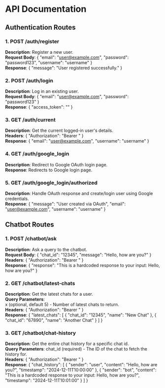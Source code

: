 # API Documentation

## Authentication Routes

### 1. **POST /auth/register**
**Description**: Register a new user.  
**Request Body**:
{
  "email": "user@example.com",
  "password": "password123",
  "username": "username"
}  
**Response**:
{
  "message": "User registered successfully."
}

### 2. **POST /auth/login**
**Description**: Log in an existing user.  
**Request Body**:
{
  "email": "user@example.com",
  "password": "password123"
}  
**Response**:
{
  "access_token": "<JWT-Token>"
}

### 3. **GET /auth/current**
**Description**: Get the current logged-in user's details.  
**Headers**:
{
  "Authorization": "Bearer <JWT-Token>"
}  
**Response**:
{
  "email": "user@example.com",
  "username": "username"
}

### 4. **GET /auth/google_login**
**Description**: Redirect to Google OAuth login page.  
**Response**: Redirects to Google login page.

### 5. **GET /auth/google_login/authorized**
**Description**: Handle OAuth response and create/login user using Google credentials.  
**Response**:
{
  "message": "User created via OAuth", 
  "email": "user@example.com", 
  "username": "username"
}

## Chatbot Routes

### 1. **POST /chatbot/ask**
**Description**: Ask a query to the chatbot.  
**Request Body**:
{
  "chat_id": "12345",
  "message": "Hello, how are you?"
}  
**Headers**:
{
  "Authorization": "Bearer <JWT-Token>"
}  
**Response**:
{
  "response": "This is a hardcoded response to your input: Hello, how are you?"
}

### 2. **GET /chatbot/latest-chats**
**Description**: Get the latest chats for a user.  
**Query Parameters**:  
x (optional, default 5) - Number of latest chats to return.  
**Headers**:
{
  "Authorization": "Bearer <JWT-Token>"
}  
**Response**:
{
  "latest_chats": [
    {
      "chat_id": "12345", 
      "name": "New Chat"
    },
    {
      "chat_id": "67890", 
      "name": "Another Chat"
    }
  ]
}

### 3. **GET /chatbot/chat-history**
**Description**: Get the entire chat history for a specific chat id.  
**Query Parameters**:
chat_id (required) - The ID of the chat to fetch the history for.  
**Headers**:
{
  "Authorization": "Bearer <JWT-Token>"
}  
**Response**:
{
  "chat_history": [
    {
      "sender": "user", 
      "content": "Hello, how are you?", 
      "timestamp": "2024-12-11T10:00:00"
    },
    {
      "sender": "bot", 
      "content": "This is a hardcoded response to your input: Hello, how are you?", 
      "timestamp": "2024-12-11T10:01:00"
    }
  ]
}
